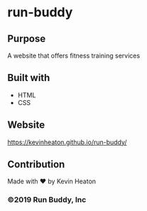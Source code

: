 # run-buddy

## Purpose
A website that offers fitness training services

## Built with
* HTML
* CSS

## Website
https://kevinheaton.github.io/run-buddy/

## Contribution
Made with ❤️ by Kevin Heaton

### ©️2019 Run Buddy, Inc 
